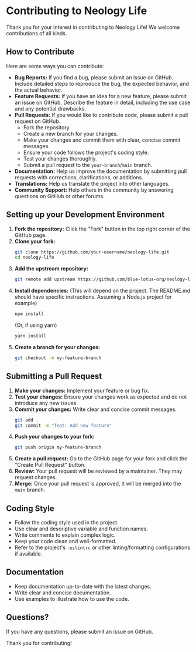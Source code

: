 # Contributing to Neology Life

Thank you for your interest in contributing to Neology Life! We welcome contributions of all kinds.

## How to Contribute

Here are some ways you can contribute:

* **Bug Reports:** If you find a bug, please submit an issue on GitHub. Include detailed steps to reproduce the bug, the expected behavior, and the actual behavior.
* **Feature Requests:** If you have an idea for a new feature, please submit an issue on GitHub. Describe the feature in detail, including the use case and any potential drawbacks.
* **Pull Requests:** If you would like to contribute code, please submit a pull request on GitHub.
    * Fork the repository.
    * Create a new branch for your changes.
    * Make your changes and commit them with clear, concise commit messages.
    * Ensure your code follows the project's coding style.
    * Test your changes thoroughly.
    * Submit a pull request to the `your-branch`/`main` branch.
* **Documentation:** Help us improve the documentation by submitting pull requests with corrections, clarifications, or additions.
* **Translations:** Help us translate the project into other languages.
* **Community Support:** Help others in the community by answering questions on GitHub or other forums.

## Setting up your Development Environment

1.  **Fork the repository:** Click the "Fork" button in the top right corner of the GitHub page.
2.  **Clone your fork:**
    ```bash
    git clone https://github.com/your-username/neology-life.git
    cd neology-life
    ```
3.  **Add the upstream repository:**
    ```bash
    git remote add upstream https://github.com/blue-lotus-org/neology-life.git
    ```
4.  **Install dependencies:** (This will depend on the project.  The README.md should have specific instructions.  Assuming a Node.js project for example)
    ```bash
    npm install
    ```
    (Or, if using yarn)
    ```bash
    yarn install
    ```
5.  **Create a branch for your changes:**
    ```bash
    git checkout -b my-feature-branch
    ```

## Submitting a Pull Request

1.  **Make your changes:** Implement your feature or bug fix.
2.  **Test your changes:** Ensure your changes work as expected and do not introduce any new issues.
3.  **Commit your changes:** Write clear and concise commit messages.
    ```bash
    git add .
    git commit -m "feat: Add new feature"
    ```
4.  **Push your changes to your fork:**
    ```bash
    git push origin my-feature-branch
    ```
5.  **Create a pull request:** Go to the GitHub page for your fork and click the "Create Pull Request" button.
6.  **Review:** Your pull request will be reviewed by a maintainer.  They may request changes.
7.  **Merge:** Once your pull request is approved, it will be merged into the `main` branch.

## Coding Style

* Follow the coding style used in the project.
* Use clear and descriptive variable and function names.
* Write comments to explain complex logic.
* Keep your code clean and well-formatted.
* Refer to the project's `.eslintrc` or other linting/formatting configurations if available.

## Documentation

* Keep documentation up-to-date with the latest changes.
* Write clear and concise documentation.
* Use examples to illustrate how to use the code.

## Questions?

If you have any questions, please submit an issue on GitHub.

Thank you for contributing!
